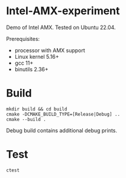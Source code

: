 # Intel-AMX-experiment

Demo of Intel AMX. Tested on Ubuntu 22.04.

Prerequisites:
- processor with AMX support
- Linux kernel 5.16+
- gcc 11+
- binutils 2.36+

# Build
```
mkdir build && cd build
cmake -DCMAKE_BUILD_TYPE=[Release|Debug] ..
cmake --build .
```
Debug build contains additional debug prints.

# Test
```
ctest
```
